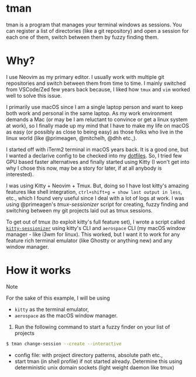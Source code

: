 # tman

tman is a program that manages your terminal windows as sessions. 
You can register a list of directories (like a git repository) and 
open a session for each one of them, switch between them by fuzzy finding them.

# Why?

I use Neovim as my primary editor. I usually work with multiple git repositories 
and switch between them from time to time. I mainly switched from VSCode/Zed few years
back because, I liked how `tmux` and `vim` worked well to solve this issue.

I primarily use macOS since I am a single laptop person and want to keep both work and
personal in the same laptop. As my work environment demands a Mac (or may be I am reluctant
to convince or get a linux system at work), so I finally made up my mind that I have to make my life on macOS 
as easy (or possibly as close to being easy) as those folks who live in the linux world
(like @primeagen, @mitchelh, @dhh etc.,). 

I started off with iTerm2 terminal in macOS years back. It is a good one, but I wanted a declarive
config to be checked into my [dotfiles](https://github.com/msharran/aincrad). So, I tried 
few GPU based faster alternatives and finally started using Kitty (I won't get into why I chose this now, may be a
story for later, if at all anybody is interested). 

I was using Kitty + Neovim + Tmux. But, doing so I have lost kitty's amazing features like shell integration,
`ctrl+shift+g = show last output in less`, etc., which I found very useful since I deal with a lot of logs
at work. I was using @primeagen's *tmux-sessionizer* script for creating, fuzzy finding and switching between 
my git projects laid out as tmux sessions.

To get out of tmux (to exploit kitty's full feature set), I wrote a script called [`kitty-sessionizer`](./examples/kitty-sessioniser.sh) using 
kitty's CLI and `aerospace` CLI (my macOS window manager - like i3wm for linux). This worked, but I want it to
work for any feature rich terminal emulator (like Ghostty or anything new) and any window manager. 

# How it works

> [!NOTE]
> For the sake of this example, I will be using 
> - `kitty` as the terminal emulator,
> - `aerospace` as the macOS window manager.

1. Run the following command to start a fuzzy finder on your list of 
projects

```bash
$ tman change-session --create --interactive
```

- config file: with project directory patterns, absolute path etc.,
- start tman (in shell profile) if not started already. Determine this using
deterministic unix domain sockets (light weight daemon like tmux)
